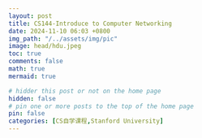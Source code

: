 ```yaml
---
layout: post
title: CS144-Introduce to Computer Networking
date: 2024-11-10 06:03 +0800
img_path: "/../assets/img/pic"
image: head/hdu.jpeg
toc: true
comments: false
math: true
mermaid: true

# hidder this post or not on the home page
hidden: false
# pin one or more posts to the top of the home page
pin: false
categories: [CS自学课程,Stanford University]
---
```



